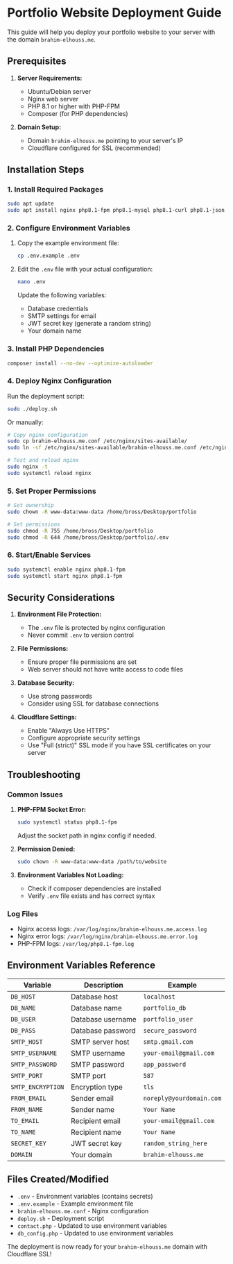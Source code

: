 # Portfolio Website Deployment Guide

This guide will help you deploy your portfolio website to your server with the domain `brahim-elhouss.me`.

## Prerequisites

1. **Server Requirements:**
   - Ubuntu/Debian server
   - Nginx web server
   - PHP 8.1 or higher with PHP-FPM
   - Composer (for PHP dependencies)

2. **Domain Setup:**
   - Domain `brahim-elhouss.me` pointing to your server's IP
   - Cloudflare configured for SSL (recommended)

## Installation Steps

### 1. Install Required Packages

```bash
sudo apt update
sudo apt install nginx php8.1-fpm php8.1-mysql php8.1-curl php8.1-json php8.1-mbstring php8.1-xml php8.1-zip composer
```

### 2. Configure Environment Variables

1. Copy the example environment file:
   ```bash
   cp .env.example .env
   ```

2. Edit the `.env` file with your actual configuration:
   ```bash
   nano .env
   ```

   Update the following variables:
   - Database credentials
   - SMTP settings for email
   - JWT secret key (generate a random string)
   - Your domain name

### 3. Install PHP Dependencies

```bash
composer install --no-dev --optimize-autoloader
```

### 4. Deploy Nginx Configuration

Run the deployment script:
```bash
sudo ./deploy.sh
```

Or manually:
```bash
# Copy nginx configuration
sudo cp brahim-elhouss.me.conf /etc/nginx/sites-available/
sudo ln -sf /etc/nginx/sites-available/brahim-elhouss.me.conf /etc/nginx/sites-enabled/

# Test and reload nginx
sudo nginx -t
sudo systemctl reload nginx
```

### 5. Set Proper Permissions

```bash
# Set ownership
sudo chown -R www-data:www-data /home/bross/Desktop/portfolio

# Set permissions
sudo chmod -R 755 /home/bross/Desktop/portfolio
sudo chmod -R 644 /home/bross/Desktop/portfolio/.env
```

### 6. Start/Enable Services

```bash
sudo systemctl enable nginx php8.1-fpm
sudo systemctl start nginx php8.1-fpm
```

## Security Considerations

1. **Environment File Protection:**
   - The `.env` file is protected by nginx configuration
   - Never commit `.env` to version control

2. **File Permissions:**
   - Ensure proper file permissions are set
   - Web server should not have write access to code files

3. **Database Security:**
   - Use strong passwords
   - Consider using SSL for database connections

4. **Cloudflare Settings:**
   - Enable "Always Use HTTPS"
   - Configure appropriate security settings
   - Use "Full (strict)" SSL mode if you have SSL certificates on your server

## Troubleshooting

### Common Issues

1. **PHP-FPM Socket Error:**
   ```bash
   sudo systemctl status php8.1-fpm
   ```
   Adjust the socket path in nginx config if needed.

2. **Permission Denied:**
   ```bash
   sudo chown -R www-data:www-data /path/to/website
   ```

3. **Environment Variables Not Loading:**
   - Check if composer dependencies are installed
   - Verify `.env` file exists and has correct syntax

### Log Files

- Nginx access logs: `/var/log/nginx/brahim-elhouss.me.access.log`
- Nginx error logs: `/var/log/nginx/brahim-elhouss.me.error.log`
- PHP-FPM logs: `/var/log/php8.1-fpm.log`

## Environment Variables Reference

| Variable | Description | Example |
|----------|-------------|---------|
| `DB_HOST` | Database host | `localhost` |
| `DB_NAME` | Database name | `portfolio_db` |
| `DB_USER` | Database username | `portfolio_user` |
| `DB_PASS` | Database password | `secure_password` |
| `SMTP_HOST` | SMTP server host | `smtp.gmail.com` |
| `SMTP_USERNAME` | SMTP username | `your-email@gmail.com` |
| `SMTP_PASSWORD` | SMTP password | `app_password` |
| `SMTP_PORT` | SMTP port | `587` |
| `SMTP_ENCRYPTION` | Encryption type | `tls` |
| `FROM_EMAIL` | Sender email | `noreply@yourdomain.com` |
| `FROM_NAME` | Sender name | `Your Name` |
| `TO_EMAIL` | Recipient email | `your-email@gmail.com` |
| `TO_NAME` | Recipient name | `Your Name` |
| `SECRET_KEY` | JWT secret key | `random_string_here` |
| `DOMAIN` | Your domain | `brahim-elhouss.me` |

## Files Created/Modified

- `.env` - Environment variables (contains secrets)
- `.env.example` - Example environment file
- `brahim-elhouss.me.conf` - Nginx configuration
- `deploy.sh` - Deployment script
- `contact.php` - Updated to use environment variables
- `db_config.php` - Updated to use environment variables

The deployment is now ready for your `brahim-elhouss.me` domain with Cloudflare SSL!
